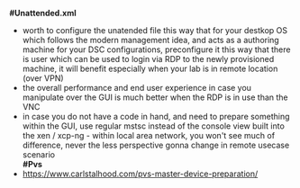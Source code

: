 **#Unattended.xml**<br>
+ worth to configure the unatended file this way that for your destkop OS which follows the modern management idea, and acts as a authoring machine for your DSC configurations, preconfigure it this way that there is user which can be used to login via RDP to the newly provisioned machine, it will benefit especially when your lab is in remote location (over VPN)<br>
+ the overall performance and end user experience in case you manipulate over the GUI is much better when the RDP is in use than the VNC<br>
+ in case you do not have a code in hand, and need to prepare something within the GUI, use regular mstsc instead of the console view built into the xen / xcp-ng - within local area network, you won't see much of difference, never the less perspective gonna change in remote usecase scenario<br>
**#Pvs**<br>
+ https://www.carlstalhood.com/pvs-master-device-preparation/<br>

